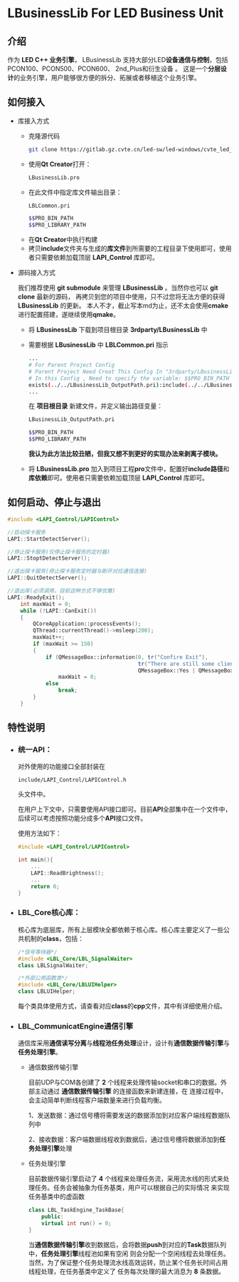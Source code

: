 # LBusinessLib For LED Business Unit
## 介绍
作为 **LED C++ 业务引擎**， LBusinessLib 支持大部分LED**设备通信与控制**，包括PCON100、PCON500、PCON600、
2nd_Plus和衍生设备 。
这是一个**分层设计**的业务引擎，用户能够很方便的拆分、拓展或者移植这个业务引擎。

## 如何接入
* 库接入方式
  * 克隆源代码
    ~~~sh
    git clone https://gitlab.gz.cvte.cn/led-sw/led-windows/cvte_led_tools_group/maxconfig/lbusinesslib.git
    ~~~
  * 使用**Qt Creator**打开：
    ~~~sh
    LBusinessLib.pro
    ~~~
  * 在此文件中指定库文件输出目录：
    ~~~sh
    LBLCommon.pri

    $$PRO_BIN_PATH
    $$PRO_LIBRARY_PATH
    ~~~
  * 在**Qt Creator**中执行构建
  * 拷贝**include**文件夹与生成的**库文件**到所需要的工程目录下使用即可，使用者只需要依赖加载顶层 **LAPI_Control** 库即可。


* 源码接入方式
  
  我们推荐使用 **git submodule** 来管理 **LBusinessLib** 。当然你也可以 **git clone** 最新的源码，
  再拷贝到您的项目中使用，只不过您将无法方便的获得 **LBusinessLib** 的更新。
  本人不才，截止写本md为止，还不太会使用**cmake**进行配置搭建，遂继续使用**qmake**。

  * 将 **LBusinessLib** 下载到项目根目录 **3rdparty/LBusinessLib** 中
  * 需要根据 **LBusinessLib** 中 **LBLCommon.pri** 指示
    ~~~sh
    ...
    # For Parent Project Config
    # Parent Project Need Creat This Config In "3rdparty/LBusinessLib"(Actually,is 3rdparty, This project spelling error)
    # In this Config , Need to specify the variable: $$PRO_BIN_PATH $$PRO_LIBRARY_PATH
    exists(../../LBusinessLib_OutputPath.pri):include(../../LBusinessLib_OutputPath.pri)
    ...
    ~~~
    在 **项目根目录** 新建文件，并定义输出路径变量：
    ~~~sh
    LBusinessLib_OutputPath.pri

    $$PRO_BIN_PATH
    $$PRO_LIBRARY_PATH
    ~~~

    **我认为此方法比较丑陋，但我又想不到更好的实现办法来剥离子模块。**

  * 将 **LBusinessLib.pro** 加入到项目工程**pro**文件中，配置好**include路径**和**库依赖**即可。使用者只需要依赖加载顶层 **LAPI_Control** 库即可。

## 如何启动、停止与退出
~~~cpp
#include <LAPI_Control/LAPIControl>

//启动探卡服务
LAPI::StartDetectServer();

//停止探卡服务(仅停止探卡服务的定时器)
LAPI::StoptDetectServer();

//退出探卡服务(停止探卡服务定时器与断开对应通信连接)
LAPI::QuitDetectServer();

//退出库(必须调用，目前这种方式不够优雅)
LAPI::ReadyExit();
    int maxWait = 0;
    while (!LAPI::CanExit())
    {
        QCoreApplication::processEvents();
        QThread::currentThread()->msleep(200);
        maxWait++;
        if (maxWait >= 150)
        {
            if (QMessageBox::information(0, tr("Confire Exit"),
                                         tr("There are still some clients alive in the server. continue waiting?"),
                                         QMessageBox::Yes | QMessageBox::No) == QMessageBox::Yes)
                maxWait = 0;
            else
                break;
        }
    }
~~~

## 特性说明
* ### 统一API：

    对外使用的功能接口全部封装在
    ~~~
    include/LAPI_Control/LAPIControl.h
    ~~~
    头文件中。
    
    在用户上下文中，只需要使用API接口即可。目前**API**全部集中在一个文件中，后续可以考虑按照功能分成多个**API**接口文件。

    使用方法如下：
    ~~~cpp
    #include <LAPI_Control/LAPIControl>

    int main(){
        ...
        LAPI::ReadBrightness();
        ...
        return 0;
    }
    ~~~

* ### LBL_Core核心库：
    
    核心库为底层库，所有上层模块全都依赖于核心库。核心库主要定义了一些公共机制的**class**，包括：
    ~~~cpp
    /*信号等待器*/
    #include <LBL_Core/LBL_SignalWaiter>
    class LBLSignalWaiter;

    /*外部公用函数类*/
    #include <LBL_Core/LBLUIHelper>
    class LBLUIHelper;
    ~~~
    每个类具体使用方式，请查看对应**class**的**cpp**文件，其中有详细使用介绍。


* ### LBL_CommunicatEngine通信引擎
    通信库采用**通信读写分离**与**线程池任务处理**设计，设计有**通信数据传输引擎**与**任务处理引擎**。
    * 通信数据传输引擎
    
        目前UDP与COM各创建了 **2** 个线程来处理传输socket和串口的数据。外部主动通过 **通信数据传输引擎** 的连接函数来新建连接，在
        连接过程中，会主动简单判断线程客户端数量来进行负载均衡。
        
        1、发送数据：通过信号槽将需要发送的数据添加到对应客户端线程数据队列中

        2、接收数据：客户端数据线程收到数据后，通过信号槽将数据添加到**任务处理引擎**处理
    * 任务处理引擎

        目前数据传输引擎启动了 **4** 个线程来处理任务流，采用流水线的形式来处理任务。任务会被抽象为任务基类，用户可以根据自己的实际情况
        来实现任务基类中的虚函数
        ~~~cpp
        class LBL_TaskEngine_TaskBase{
            public:
            virtual int run() = 0;
        }
        ~~~
        当**通信数据传输引擎**收到数据后，会将数据**push**到对应的**Task**数据队列中，**任务处理引擎**线程池如果有空闲
        则会分配一个空闲线程去处理任务。当然，为了保证整个任务处理流水线高效运转，防止某个任务长时间占用线程处理，在任务基类中定义了
        任务每次处理的最大消息为 **8** 条数据。

